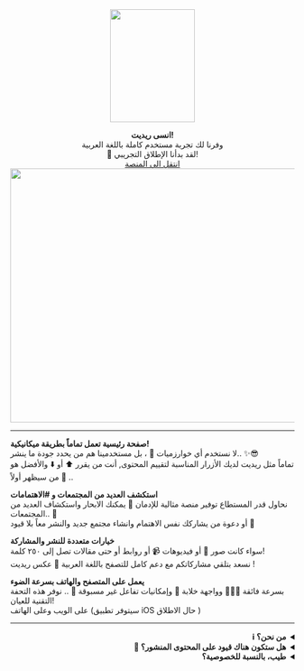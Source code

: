 <div align="center">
<img src="https://framerusercontent.com/images/rcTKXXD7D5EqpM2zQqfgTkfSX0k.webp" width="150" height="200"/>

<strong>انسى ريديت!</strong><br>
وفرنا لك تجربة مستخدم كاملة باللغة العربية<br>
🎉 لقد بدأنا الإطلاق التجريبي!<br>
[انتقل الى المنصة](https://www.dwanya.co/)<br>
<img src="https://framerusercontent.com/images/gjRgH0eaFJbpbhG7fWtalvQJ34.webp" width="750" height="450"/>
</div>

---

**صفحة رئيسية تعمل تماماً بطريقة ميكانيكية!**<br>
لا نستخدم أي خوارزميات 👺 ، بل مستخدمينا هم من يحدد جودة ما ينشر.. ✨😎<br>
تماماً مثل ريديت لديك الأزرار المناسبة لتقييم المحتوى, أنت من يقرر  ⬆️  أو  ⬇️  والأفضل هو من سيظهر أولاً  👑 ..

**استكشف العديد من المجتمعات و #الاهتمامات**<br>
نحاول قدر المستطاع توفير منصة مثالية للإدمان 💊 يمكنك الابحار واستكشاف العديد من المجتمعات.. 🌋<br>
أو دعوة من يشاركك نفس الاهتمام وانشاء مجتمع جديد والنشر معاً بلا قيود 🥷

**خيارات متعددة للنشر والمشاركة**<br>
سواء كانت صور 🌆 أو فيديوهات 📹 أو روابط أو حتى مقالات تصل إلى ٢٥٠ كلمة!<br>
نسعد بتلقي مشاركاتكم مع دعم كامل للتصفح باللغة العربية 🕋 عكس ريديت !

**يعمل على المتصفح والهاتف بسرعة الضوء**<br>
بسرعة فائقة 😮‍💨💥 وواجهة خلابة 🦋 وإمكانيات تفاعل غير مسبوقة 🔮 .. نوفر هذه التحفة التقنية للعيان!<br>
على الويب وعلى الهاتف (سيتوفر تطبيق iOS حال الاطلاق ) 

---

<div dir="rtl">
<details close>
     <summary><b>من نحن؟ ℹ️</b></summary>
   نحن فريق عربي نطمح لبناء منصة اجتماعية عربية توفر لمستخدمينا تجارب غير مسبوقة ومساهمات غنية وثرية وقصيرة وتفاعلية.
</details>
<details close>
     <summary><b>هل ستكون هناك قيود على المحتوى المنشور؟ 🤔</b></summary>
   لا نسمح بالمحتوى الاباحي أو الاساءة للآخرين عبر منصتنا.. ماعدا ذلك لا قيود عليه.
</details>
<details close>
     <summary><b>طيب، بالنسبة للخصوصية؟</b></summary>
   من المهم جداً اليوم أن تعرف كيف نستخدم بياناتك وكيف نقوم بحماية خصوصيتك:<br>
- لا نحتفظ بأي بيانات خاصة عن مستخدمينا لا يقومون بمشاركتها بإرادتهم (بما في ذلك عناوين IP)<br>
- نقوم بحذف جميع بياناتك من خوادمنا حال رغبتك بحذفها نهائياً<br>
- لن نشارك أي بيانات خاصة كانت أو عامة مع أي طرف ثالث أبداً دون علمك 😘<br>
</details>
</div>
